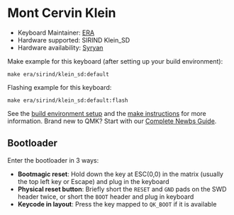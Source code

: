 # Mont Cervin Klein

* Keyboard Maintainer: [ERA](https://github.com/eerraa)
* Hardware supported: SIRIND Klein_SD
* Hardware availability: [Syryan](https://srind.mysoho.com/)

Make example for this keyboard (after setting up your build environment):

    make era/sirind/klein_sd:default

Flashing example for this keyboard:

    make era/sirind/klein_sd:default:flash

See the [build environment setup](https://docs.qmk.fm/#/getting_started_build_tools) and the [make instructions](https://docs.qmk.fm/#/getting_started_make_guide) for more information. Brand new to QMK? Start with our [Complete Newbs Guide](https://docs.qmk.fm/#/newbs).

## Bootloader

Enter the bootloader in 3 ways:

* **Bootmagic reset**: Hold down the key at ESC(0,0) in the matrix (usually the top left key or Escape) and plug in the keyboard
* **Physical reset button**: Briefly short the `RESET` and `GND` pads on the SWD header twice, or short the `BOOT` header and plug in keyboard
* **Keycode in layout**: Press the key mapped to `QK_BOOT` if it is available